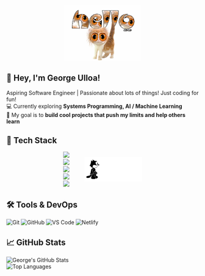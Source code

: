 <div align="center">
    <img src="https://github.com/GeorgeU029/GeorgeU029/blob/main/img/hellocaffeinecat2.gif?raw=true" alt="Hello" width="200">
</div>

## 👋 Hey, I'm George Ulloa!

Aspiring Software Engineer | Passionate about lots of things! Just coding for fun!  
💻 Currently exploring **Systems Programming, AI / Machine Learning**  
🎯 My goal is to **build cool projects that push my limits and help others learn**  

## 🚀 Tech Stack

<div align="center" style="display: flex; justify-content: center; align-items: center; gap: 40px; flex-wrap: wrap;">
    <div align="left">
        <img src="https://img.shields.io/badge/Python-3776AB?style=for-the-badge&logo=python&logoColor=white"><br>
        <img src="https://img.shields.io/badge/Java-007396?style=for-the-badge&logo=openjdk&logoColor=white"><br>
        <img src="https://img.shields.io/badge/JavaScript-F7DF1E?style=for-the-badge&logo=javascript&logoColor=black"><br>
        <img src="https://img.shields.io/badge/React-61DAFB?style=for-the-badge&logo=react&logoColor=black"><br>
        <img src="https://img.shields.io/badge/C-A8B9CC?style=for-the-badge&logo=c&logoColor=white">
    </div>
    <div>
        <img src="https://github.com/GeorgeU029/GeorgeU029/blob/main/img/felixthecat.gif?raw=true" alt="cat" width="150">
    </div>
</div>


## 🛠️ Tools & DevOps

![Git](https://img.shields.io/badge/Git-F05032?style=for-the-badge&logo=git&logoColor=white)
![GitHub](https://img.shields.io/badge/GitHub-181717?style=for-the-badge&logo=github&logoColor=white)
![VS Code](https://img.shields.io/badge/VS%20Code-007ACC?style=for-the-badge&logo=visualstudiocode&logoColor=white)
![Netlify](https://img.shields.io/badge/Netlify-00C7B7?style=for-the-badge&logo=netlify&logoColor=white)

## 📈 GitHub Stats

![George's GitHub Stats](https://github-readme-stats.vercel.app/api?username=GeorgeU029&show_icons=true&theme=radical)  
![Top Languages](https://github-readme-stats.vercel.app/api/top-langs/?username=GeorgeU029&layout=compact&theme=radical)


